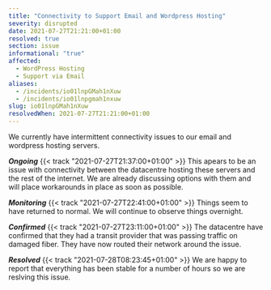 ```yaml
---
title: "Connectivity to Support Email and Wordpress Hosting"
severity: disrupted
date: 2021-07-27T21:21:00+01:00
resolved: true
section: issue
informational: "true"
affected:
  - WordPress Hosting
  - Support via Email
aliases:
  - /incidents/io01lnpGMah1nXuw
  - /incidents/io01lnpgmah1nxuw
slug: io01lnpGMah1nXuw
resolvedWhen: 2021-07-27T21:21:00+01:00
---
```

We currently have intermittent connectivity issues to our email and wordpress hosting servers. 

***Ongoing*** {{< track "2021-07-27T21:37:00+01:00" >}}
This apears to be an issue with connectivity between the datacentre hosting these servers and the rest of the internet. We are already discussing options with them and will place workarounds in place as soon as possible.


***Monitoring*** {{< track "2021-07-27T22:41:00+01:00" >}}
Things seem to have returned to normal. We will continue to observe things overnight.


***Confirmed*** {{< track "2021-07-27T23:11:00+01:00" >}}
The datacentre have confirmed that they had a transit provider that was passing traffic on damaged fiber.  They have now routed their network around the issue.


***Resolved*** {{< track "2021-07-28T08:23:45+01:00" >}}
We are happy to report that everything has been stable for a number of hours so we are reslving this issue.


